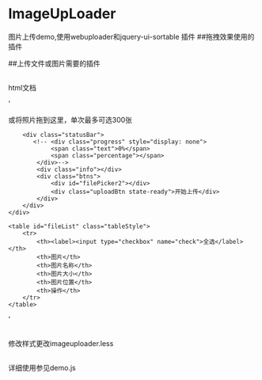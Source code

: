 # ImageUpLoader
图片上传demo,使用webuploader和jquery-ui-sortable 插件
##拖拽效果使用的插件    
<script type="text/javascript" src="js/jquery.ui.core.js"></script>
<script type="text/javascript" src="js/jquery.ui.widget.js"></script>
<script type="text/javascript" src="js/jquery.ui.mouse.js"></script>
<script type="text/javascript" src="js/jquery.ui.sortable.js"></script>
##上传文件或图片需要的插件
<script type="text/javascript" src="js/webuploader.js"></script>
##
html文档

'
<div class="image-wrapper">
    <div id="imageUpLoader">
        <!--用来存放item-->
        <div id="dndArea">
            <ul id="queueList" class="uploader-list">
            </ul>
            <div class="placeholder">
                <div id="filePicker"></div>
                <p>或将照片拖到这里，单次最多可选300张</p>
            </div>
        </div>

        <div class="statusBar">
           <!-- <div class="progress" style="display: none">
                <span class="text">0%</span>
                <span class="percentage"></span>
            </div>-->
            <div class="info"></div>
            <div class="btns">
                <div id="filePicker2"></div>
                <div class="uploadBtn state-ready">开始上传</div>
            </div>
        </div>
    </div>

    <table id="fileList" class="tableStyle">
        <tr>
            <th><label><input type="checkbox" name="check">全选</label></th>
            <th>图片</th>
            <th>图片名称</th>
            <th>图片大小</th>
            <th>图片位置</th>
            <th>操作</th>
        </tr>
    </table>
</div>'

##
修改样式更改imageuploader.less
##
详细使用参见demo.js
